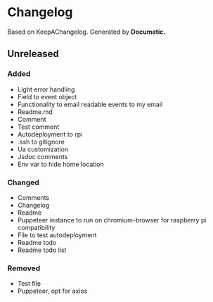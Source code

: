 # Changelog

Based on KeepAChangelog.
Generated by **Documatic.**

## Unreleased

### Added

* Light error handling
* Field to event object
* Functionality to email readable events to my email
* Readme.md
* Comment
* Test comment
* Autodeployment to rpi
* .ssh to gitignore
* Ua customization
* Jsdoc comments
* Env var to hide home location

### Changed

* Comments
* Changelog
* Readme
* Puppeteer instance to run on chromium-browser for raspberry pi compatibility
* File to test autodeployment
* Readme todo
* Readme todo list

### Removed

* Test file
* Puppeteer, opt for axios

